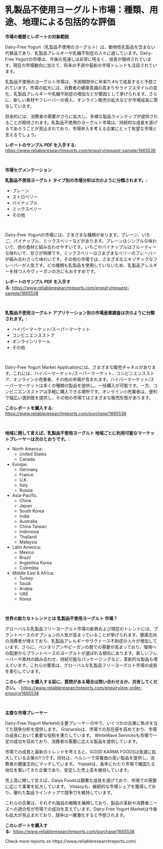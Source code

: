 <p><h1>乳製品不使用ヨーグルト市場：種類、用途、地理による包括的な評価</h1></p><p><strong>市場の概要とレポートの対象範囲</strong></p>
<p><p>Dairy-Free Yogurt（乳製品不使用のヨーグルト）は、動物性乳製品を含まない代替品であり、乳製品アレルギーや乳糖不耐症の人々に適しています。Dairy-Free Yogurtの市場は、今後の見通しは非常に明るく、成長が期待されています。現在の市場動向に加えて、将来の予測や最新の市場トレンドも注目されています。</p><p>乳製品不使用のヨーグルト市場は、予測期間中に年率11.4％で成長すると予想されています。市場の拡大には、消費者の健康意識の高まりやライフスタイルの変化、乳製品アレルギーや乳糖不耐症の増加などが要因として挙げられます。さらに、新しい素材やフレーバーの導入、オンライン販売の拡大などが市場成長に寄与しています。</p><p>将来的には、消費者の需要がさらに拡大し、多様な製品ラインナップが提供されることが期待されます。乳製品不使用のヨーグルト市場は、持続的な成長を遂げるであろうことが見込まれており、市場参入を考える企業にとって有望な市場と言えるでしょう。</p></p>
<p><strong>レポートのサンプル PDF を入手する:</strong> <a href="https://www.reliableresearchreports.com/enquiry/request-sample/1665538">https://www.reliableresearchreports.com/enquiry/request-sample/1665538</a></p>
<p>&nbsp;</p>
<p><strong>市場セグメンテーション</strong></p>
<p><strong>乳製品不使用ヨーグルト タイプ別の市場分析は次のように分類されます。:</strong></p>
<p><ul><li>プレーン</li><li>ストロベリー</li><li>パイナップル</li><li>ミックスベリー</li><li>その他</li></ul></p>
<p>&nbsp;</p>
<p><p>Dairy-Free Yogurtの市場には、さまざまな種類があります。プレーン、いちご、パイナップル、ミックスベリーなどがあります。プレーンはシンプルな味わいで、他の食材と組み合わせやすいです。いちごやパイナップルはフルーティーな味わいで、甘さが特徴です。ミックスベリーはさまざまなベリーのフレーバーが組み合わさった味わいです。その他の市場では、さまざまなエキゾチックなフレーバーが人気です。どの種類も乳製品を使用していないため、乳製品アレルギーを持つ人やヴィーガンの方にもおすすめです。</p></p>
<p><strong>レポートのサンプル PDF を入手する:</strong>&nbsp;<a href="https://www.reliableresearchreports.com/enquiry/request-sample/1665538">https://www.reliableresearchreports.com/enquiry/request-sample/1665538</a></p>
<p>&nbsp;</p>
<p><strong> 乳製品不使用ヨーグルト アプリケーション別の市場産業調査は次のように分類されます。:</strong></p>
<p><ul><li>ハイパーマーケット/スーパーマーケット</li><li>コンビニエンスストア</li><li>オンラインリテール</li><li>その他</li></ul></p>
<p>&nbsp;</p>
<p><p>Dairy-Free Yogurt Market Applicationには、さまざまな販売チャネルがあります。これには、ハイパーマーケット/スーパーマーケット、コンビニエンスストア、オンライン小売業者、その他の市場が含まれます。ハイパーマーケット/スーパーマーケットは多くの種類の製品を提供し、一括購入が可能です。一方、コンビニエンスストアは手軽に購入できる場所です。オンライン小売業者は、便利で幅広い選択肢を提供し、その他の市場ではさまざまな販売形態があります。</p></p>
<p><strong>このレポートを購入する:</strong>&nbsp; <a href="https://www.reliableresearchreports.com/purchase/1665538">https://www.reliableresearchreports.com/purchase/1665538</a></p>
<p>&nbsp;</p>
<p><strong>地域に関して言えば、乳製品不使用ヨーグルト 地域ごとに利用可能なマーケットプレーヤーは次のとおりです。:</strong></p>
<p><ul>
    <li>
        North America:
        <ul>
            <li>United States</li>
            <li>Canada</li>
        </ul>
    </li>
    <li>
        Europe:
        <ul>
            <li>Germany</li>
            <li>France</li>
            <li>U.K.</li>
            <li>Italy</li>
            <li>Russia</li>
        </ul>
    </li>
    <li>
        Asia-Pacific:
        <ul>
            <li>China</li>
            <li>Japan</li>
            <li>South Korea</li>
            <li>India</li>
            <li>Australia</li>
            <li>China Taiwan</li>
            <li>Indonesia</li>
            <li>Thailand</li>
            <li>Malaysia</li>
        </ul>
    </li>
    <li>
        Latin America:
        <ul>
            <li>Mexico</li>
            <li>Brazil</li>
            <li>Argentina Korea</li>
            <li>Colombia</li>
        </ul>
    </li>
    <li>
        Middle East & Africa:
        <ul>
            <li>Turkey</li>
            <li>Saudi</li>
            <li>Arabia</li>
            <li>UAE</li>
            <li>Korea</li>
        </ul>
    </li>
    </ul></p>
<p>&nbsp;</p>
<p><strong>世界の新たなトレンドとは 乳製品不使用ヨーグルト 市場？</strong></p>
<p><p>グローバルな乳製品フリーヨーグルト市場の新興および現在のトレンドには、プラントベースのオプションの人気が高まっていることが挙げられます。健康志向の消費者が増えており、乳製品アレルギーやラクトース不耐症の人々が増加しています。さらに、ベジタリアンやビーガンの間での需要が高まっており、環境への配慮からプラントベースのヨーグルトが選ばれる傾向にあります。新しいフレーバーや素材の組み合わせ、持続可能なパッケージングなど、革新的な製品も増えています。これらの要素は、グローバルな乳製品フリーヨーグルト市場の成長を牽引しています。</p></p>
<p><strong>このレポートを購入する前に、質問がある場合は問い合わせるか、共有してください。</strong>- <a href="https://www.reliableresearchreports.com/enquiry/pre-order-enquiry/1665538">https://www.reliableresearchreports.com/enquiry/pre-order-enquiry/1665538</a></p>
<p>&nbsp;</p>
<p><strong>主要な市場プレーヤー</strong></p>
<p><p>Dairy-Free Yogurt Marketの主要プレーヤーの中で、いくつかの企業に焦点を当てた競争分析を提供します。 Granaroloは、市場での存在感を高めており、市場の成長において重要な役割を果たしています。 WhiteWave Servicesも市場で一定の成功を収めており、消費者の需要に応える製品を提供しています。</p><p>市場での成長と最新のトレンドを考えると、GOOD KARMA FOODSは急速に拡大している企業の1つです。同社は、ヘルシーで栄養価の高い製品を提供し、消費者の健康志向にマッチしています。 Yoplaitは、長年にわたり市場で確固たる地位を築いてきた企業であり、安定した売上高を維持しています。</p><p>売上高に関して言えば、Daiya Foodsは顕著な成長を遂げており、市場での需要に応じて事業を拡大しています。 Vitasoyも、継続的な市場シェアを獲得しており、優れた製品ラインナップで競争力を維持しています。</p><p>これらの企業は、それぞれ独自の戦略を展開しており、製品の革新や消費者ニーズへの適合性が市場での成功を支えています。Dairy-Free Yogurt Marketは今後も拡大が見込まれており、競争は一層激化すると予想されます。</p></p>
<p><strong>このレポートを購入する:</strong>&nbsp;&nbsp;<a href="https://www.reliableresearchreports.com/purchase/1665538">https://www.reliableresearchreports.com/purchase/1665538</a></p>
<p>Check more reports on https://www.reliableresearchreports.com/</p>